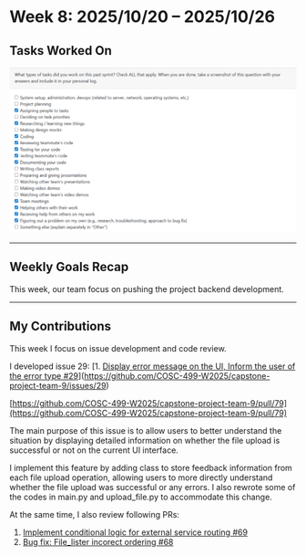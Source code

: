 # Week 8: 2025/10/20 – 2025/10/26

## Tasks Worked On
![Week8 Project Log](img/Week8.png)

---

## Weekly Goals Recap
This week, our team focus on pushing the project backend development.

---

## My Contributions
This week I focus on issue development and code review.

I developed issue 29:
[1. [Display error message on the UI, Inform the user of the error type #29](https://github.com/COSC-499-W2025/capstone-project-team-9/issues/33)](https://github.com/COSC-499-W2025/capstone-project-team-9/issues/29)

[https://github.com/COSC-499-W2025/capstone-project-team-9/pull/79](https://github.com/COSC-499-W2025/capstone-project-team-9/pull/79)

The main purpose of this issue is to allow users to better understand the situation by displaying detailed information on whether the file upload is successful or not on the current UI interface.

I implement this feature by adding class to store feedback information from each file upload operation, allowing users to more directly understand whether the file upload was successful or any errors.
I also rewrote some of the codes in main.py and upload_file.py to accommodate this change.

At the same time, I also review following PRs:
1. [Implement conditional logic for external service routing #69](https://github.com/COSC-499-W2025/capstone-project-team-9/pull/69)
2. [Bug fix: File_lister incorect ordering #68](https://github.com/COSC-499-W2025/capstone-project-team-9/pull/68)
